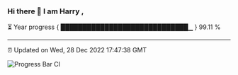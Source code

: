 ### Hi there 👋 I am Harry , 

⏳ Year progress { █████████████████████████████▁ } 99.11 %

---

⏰ Updated on Wed, 28 Dec 2022 17:47:38 GMT

![Progress Bar CI](https://github.com/duykhang68/duykhang68/workflows/Progress%20Bar%20CI/badge.svg)
